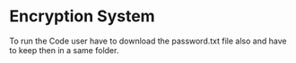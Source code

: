 # Encryption System
To run the Code user have to download the password.txt file also and have to keep then in a same folder.
